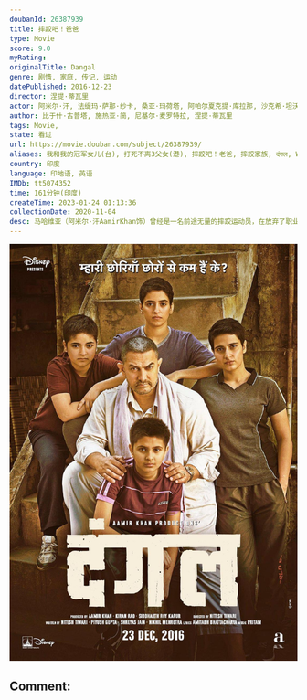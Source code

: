 ```yaml
---
doubanId: 26387939
title: 摔跤吧！爸爸
type: Movie
score: 9.0
myRating: 
originalTitle: Dangal
genre: 剧情, 家庭, 传记, 运动
datePublished: 2016-12-23
director: 涅提·蒂瓦里
actor: 阿米尔·汗, 法缇玛·萨那·纱卡, 桑亚·玛荷塔, 阿帕尔夏克提·库拉那, 沙克希·坦沃, 塞伊拉·沃西, 苏哈妮·巴特纳格尔, 里特维克·萨霍里, 吉里什·库卡尼, 什沙尔·夏尔马, 维万·巴特那
author: 比于什·古普塔, 施热亚·简, 尼基尔·麦罗特拉, 涅提·蒂瓦里
tags: Movie, 
state: 看过
url: https://movie.douban.com/subject/26387939/
aliases: 我和我的冠军女儿(台), 打死不离3父女(港), 摔跤吧！老爸, 摔跤家族, दंगल, Wrestling_Competition
country: 印度
language: 印地语, 英语
IMDb: tt5074352
time: 161分钟(印度)
createTime: 2023-01-24 01:13:36
collectionDate: 2020-11-04
desc: 马哈维亚（阿米尔·汗AamirKhan饰）曾经是一名前途无量的摔跤运动员，在放弃了职业生涯后，他最大的遗憾就是没有能够替国家赢得金牌。马哈维亚将这份希望寄托在了尚未出生的儿子身上，哪知道妻子接连...
---
```


![image](assets/p2401676338.jpg)

Comment: 
---


